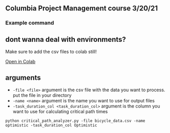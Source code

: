 ## Columbia Project Management course 3/20/21


### Example command

## dont wanna deal with environments?

Make sure to add the csv files to colab still!

[Open in Colab](https://colab.research.google.com/github/dgonier/critical_path_project_mgmt/blob/master/critical_path_notebook.ipynb)


## arguments
* ``-file <file>`` argument is the csv file with the data you want to process. put the file in your directory
* ``-name <name>`` argument is the name you want to use for output files
* ``-task_duration_col <task_duration_col>`` argument is the column you want to use for calculating critical path times

```python critical_path_analyzer.py -file bicycle_data.csv -name optimistic -task_duration_col Optimistic```
